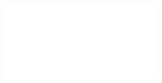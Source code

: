 <!-- If you're using "main" as default branch -->
<p align="center">
  <img src="https://github.com/wzru/wzru/blob/main/github-metrics.svg">
</p>
